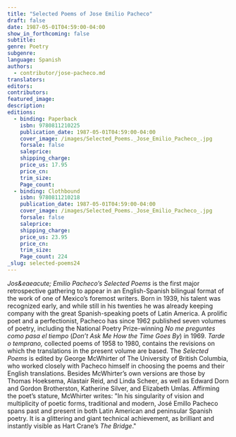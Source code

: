 ```yaml
---
title: "Selected Poems of Jose Emilio Pacheco"
draft: false
date: 1987-05-01T04:59:00-04:00
show_in_forthcoming: false
subtitle:
genre: Poetry
subgenre:
language: Spanish
authors:
  - contributor/jose-pacheco.md
translators:
editors:
contributors:
featured_image:
description:
editions:
  - binding: Paperback
    isbn: 9780811210225
    publication_date: 1987-05-01T04:59:00-04:00
    cover_image: /images/Selected_Poems._Jose_Emilio_Pacheco_.jpg
    forsale: false
    saleprice:
    shipping_charge:
    price_us: 17.95
    price_cn:
    trim_size:
    Page_count:
  - binding: Clothbound
    isbn: 9780811210218
    publication_date: 1987-05-01T04:59:00-04:00
    cover_image: /images/Selected_Poems._Jose_Emilio_Pacheco_.jpg
    forsale: false
    saleprice:
    shipping_charge:
    price_us: 23.95
    price_cn:
    trim_size:
    Page_count: 224
_slug: selected-poems24
---
```


_Jos&eaeacute; Emilio Pacheco’s Selected Poems_ is the first major retrospective gathering to appear in an English-Spanish bilingual format of the work of one of Mexico’s foremost writers. Born in 1939, his talent was recognized early, and while still in his twenties he was already keeping company with the great Spanish-speaking poets of Latin America. A prolific poet and a perfectionist, Pacheco has since 1962 published seven volumes of poetry, including the National Poetry Prize-winning _No me preguntes como pasa el tiempo_ (_Don’t Ask Me How the Time Goes By_) in 1969. _Tarde o temprano,_ collected poems of 1958 to 1980, contains the revisions on which the translations in the present volume are based. The _Selected Poems_ is edited by George McWhirter of The University of British Columbia, who worked closely with Pacheco himself in choosing the poems and their English translations. Besides McWhirter’s own versions are those by Thomas Hoeksema, Alastair Reid, and Linda Scheer, as well as Edward Dorn and Gordon Brotherston, Katherine Silver, and Elizabeth Umlas. Affirming the poet’s stature, McWhirter writes: "In his singularity of vision and multiplicity of poetic forms, traditional and modern, José Emillo Pacheco spans past and present in both Latin American and peninsular Spanish poetry. It is a glittering and giant technical achievement, as brilliant and instantly visible as Hart Crane’s _The Bridge_."

